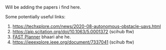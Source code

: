 Will be adding the papers i find here.

Some potentially useful links:
1) https://techxplore.com/news/2020-08-autonomous-obstacle-uavs.html
2) https://aip.scitation.org/doi/10.1063/5.0001372 (scihub ftw)
3) [FAST Planner](https://github.com/HKUST-Aerial-Robotics/Fast-Planner) bhaari ahe he.
4) https://ieeexplore.ieee.org/document/7337041 (scihub ftw)
